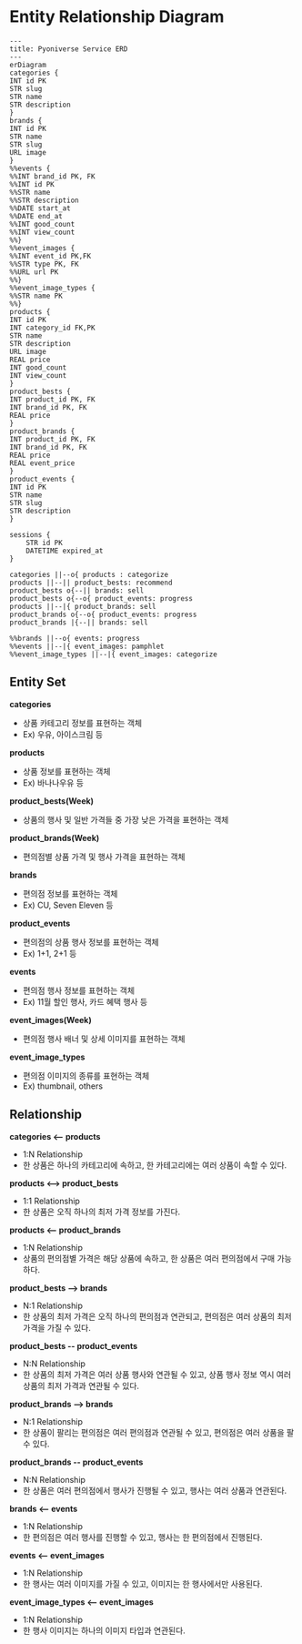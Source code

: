 # Entity Relationship Diagram
```mermaid
---
title: Pyoniverse Service ERD
---
erDiagram
categories {
INT id PK
STR slug
STR name
STR description
}
brands {
INT id PK
STR name
STR slug
URL image
}
%%events {
%%INT brand_id PK, FK
%%INT id PK
%%STR name
%%STR description
%%DATE start_at
%%DATE end_at
%%INT good_count
%%INT view_count
%%}
%%event_images {
%%INT event_id PK,FK
%%STR type PK, FK
%%URL url PK
%%}
%%event_image_types {
%%STR name PK
%%}
products {
INT id PK
INT category_id FK,PK
STR name
STR description
URL image
REAL price
INT good_count
INT view_count
}
product_bests {
INT product_id PK, FK
INT brand_id PK, FK
REAL price
}
product_brands {
INT product_id PK, FK
INT brand_id PK, FK
REAL price
REAL event_price
}
product_events {
INT id PK
STR name
STR slug
STR description
}

sessions {
    STR id PK
    DATETIME expired_at
}

categories ||--o{ products : categorize
products ||--|| product_bests: recommend
product_bests o{--|| brands: sell
product_bests o{--o{ product_events: progress
products ||--|{ product_brands: sell
product_brands o{--o{ product_events: progress
product_brands |{--|| brands: sell

%%brands ||--o{ events: progress
%%events ||--|{ event_images: pamphlet
%%event_image_types ||--|{ event_images: categorize
```
## Entity Set
**categories**
- 상품 카테고리 정보를 표현하는 객체
- Ex) 우유, 아이스크림 등

**products**
- 상품 정보를 표현하는 객체
- Ex) 바나나우유 등

**product_bests(Week)**
- 상품의 행사 및 일반 가격들 중 가장 낮은 가격을 표현하는 객체

**product_brands(Week)**
- 편의점별 상품 가격 및 행사 가격을 표현하는 객체

**brands**
- 편의점 정보를 표현하는 객체
- Ex) CU, Seven Eleven 등

**product_events**
- 편의점의 상품 행사 정보를 표현하는 객체
- Ex) 1+1, 2+1 등

**events**
- 편의점 행사 정보를 표현하는 객체
- Ex) 11월 할인 행사, 카드 혜택 행사 등

**event_images(Week)**
- 편의점 행사 배너 및 상세 이미지를 표현하는 객체

**event_image_types**
- 편의점 이미지의 종류를 표현하는 객체
- Ex) thumbnail, others

## Relationship
**categories <-- products**
- 1:N Relationship
- 한 상품은 하나의 카테고리에 속하고, 한 카테고리에는 여러 상품이 속할 수 있다.

**products <--> product_bests**
- 1:1 Relationship
- 한 상품은 오직 하나의 최저 가격 정보를 가진다.

**products <-- product_brands**
- 1:N Relationship
- 상품의 편의점별 가격은 해당 상품에 속하고, 한 상품은 여러 편의점에서 구매 가능하다.

**product_bests --> brands**
- N:1 Relationship
- 한 상품의 최저 가격은 오직 하나의 편의점과 연관되고, 편의점은 여러 상품의 최저 가격을 가질 수 있다.

**product_bests -- product_events**
- N:N Relationship
- 한 상품의 최저 가격은 여러 상품 행사와 연관될 수 있고, 상품 행사 정보 역시 여러 상품의 최저 가격과 연관될 수 있다.

**product_brands --> brands**
- N:1 Relationship
- 한 상품이 팔리는 편의점은 여러 편의점과 연관될 수 있고, 편의점은 여러 상품을 팔 수 있다.

**product_brands -- product_events**
- N:N Relationship
- 한 상품은 여러 편의점에서 행사가 진행될 수 있고, 행사는 여러 상품과 연관된다.

**brands <-- events**
- 1:N Relationship
- 한 편의점은 여러 행사를 진행할 수 있고, 행사는 한 편의점에서 진행된다.

**events <-- event_images**
- 1:N Relationship
- 한 행사는 여러 이미지를 가질 수 있고, 이미지는 한 행사에서만 사용된다.

**event_image_types <-- event_images**
- 1:N Relationship
- 한 행사 이미지는 하나의 이미지 타입과 연관된다.
